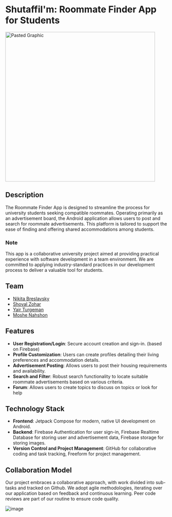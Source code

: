 # ShutaffiI'm: Roommate Finder App for Students

<img width="466" alt="Pasted Graphic" src="https://github.com/NickBres/ShutaffIm/assets/70432147/c4ea7aae-bf71-40ab-ba3b-e7c33719af35">


## Description
The Roommate Finder App is designed to streamline the process for university students seeking compatible roommates. Operating primarily as an advertisement board, the Android application allows users to post and search for roommate advertisements. This platform is tailored to support the ease of finding and offering shared accommodations among students.

### Note
This app is a collaborative university project aimed at providing practical experience with software development in a team environment. We are committed to applying industry-standard practices in our development process to deliver a valuable tool for students.

## Team

* [Nikita Breslavsky](https://github.com/NickBres)
* [Shoval Zohar](https://github.com/ShovalZ97)
* [Yair Turgeman](https://github.com/yair489)
* [Moshe Nahshon](https://github.com/moshenh01)

## Features
- **User Registration/Login**: Secure account creation and sign-in. (based on Firebase)
- **Profile Customization**: Users can create profiles detailing their living preferences and
  accommodation details.
- **Advertisement Posting**: Allows users to post their housing requirements and availability.
- **Search and Filter**: Robust search functionality to locate suitable roommate advertisements based on various criteria.
- **Forum**: Allows users to create topics to discuss on topics or look for help

## Technology Stack
- **Frontend**: Jetpack Compose for modern, native UI development on Android.
- **Backend**: Firebase Authentication for user sign-in, Firebase Realtime Database for storing user
  and advertisement data, Firebase storage for storing images.
- **Version Control and Project Management**: GitHub for collaborative coding and task tracking,
  Freeform for project management.

## Collaboration Model

Our project embraces a collaborative approach, with work divided into sub-tasks and tracked on
Github. We adopt agile methodologies, iterating over our application based on feedback and
continuous learning. Peer code reviews are part of our routine to ensure code quality.

![image](https://github.com/NickBres/Project/blob/master/graphics/barak.png)
